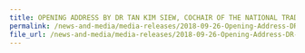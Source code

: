 ```yaml
---
title: OPENING ADDRESS BY DR TAN KIM SIEW, COCHAIR OF THE NATIONAL TRADE AND LOGISTICS INTER-AGENCY STEERING COMMITTEE (NTLSC), AT THE OFFICIAL LAUNCH OF THE NTP ON 26 SEP 2018 AT ORCHARD HOTEL
permalink: /news-and-media/media-releases/2018-09-26-Opening-Address-DR-TKS
file_url: /news-and-media/media-releases/2018-09-26-Opening-Address-DR-TKS.pdf
---
```

